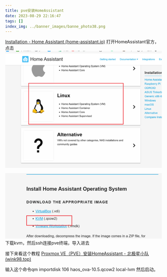 ```yaml
---
title: pve安装HomeAssistant
date: 2023-08-29 22:16:47
tags: []
index_img: ../banner_images/banne_photo38.png
---
```


[Installation - Home Assistant (home-assistant.io)](https://www.home-assistant.io/installation/)
打开HomeAssistant官方，点击
![](Pasted%20image%2020230829221734.png)

![](Pasted%20image%2020230829221754.png)
下载kvm，然后ssh连接pve终端，导入进去

接下来看这个教程
[Proxmox VE（PVE）安装HomeAssistant - 北极星小队 (wink98.top)](http://blog.wink98.top/index.php/archives/222.html#:~:text=%E5%9B%9E%E5%88%B0pve%EF%BC%8C%E7%82%B9%E5%87%BB%E5%B7%A6%E4%BE%A7%E7%9A%84%E8%8A%82%E7%82%B9%EF%BC%88%E4%B8%8D%E6%98%AF%E8%99%9A%E6%8B%9F%E6%9C%BA%EF%BC%89%EF%BC%8C%E9%80%89%E6%8B%A9shell%20%E8%BE%93%E5%85%A5cd%20%2Ftmp%EF%BC%8Ccd%E5%88%B0tmp%E7%9B%AE%E5%BD%95%EF%BC%8C%E4%B9%9F%E5%B0%B1%E6%98%AF%E5%88%9A%E5%88%9A%E8%99%9A%E6%8B%9F%E6%9C%BA%E6%96%87%E4%BB%B6%E4%B8%8A%E4%BC%A0%E7%9A%84%E6%96%87%E4%BB%B6%E5%A4%B9%20%E8%BE%93%E5%85%A5%E5%AF%BC%E5%85%A5%E5%91%BD%E4%BB%A4qm%20importdisk%20101%20haos_ova-8.0.rc1.qcow2,local-lvm%2017%E3%80%81%E5%AF%BC%E5%85%A5%E5%AE%8C%E6%88%90%EF%BC%8C%E5%A6%82%E4%B8%8B%E5%9B%BE%E6%89%80%E7%A4%BA%EF%BC%8C%E5%8D%B3%E8%A1%A8%E7%A4%BA%E5%AF%BC%E5%85%A5%E6%88%90%E5%8A%9F%2018%E3%80%81%E6%B7%BB%E5%8A%A0%E7%A1%AC%E7%9B%98%EF%BC%8C%E7%82%B9%E5%87%BBpve%E5%B7%A6%E4%BE%A7%E6%96%B0%E5%BB%BA%E7%9A%84hassOS%E8%99%9A%E6%8B%9F%E6%9C%BA%EF%BC%8C%E5%9C%A8%E5%8F%B3%E4%BE%A7%E9%80%89%E6%8B%A9%E7%A1%AC%E4%BB%B6%EF%BC%8C%E4%BC%9A%E5%8F%91%E7%8E%B0%E5%87%BA%E7%8E%B0%E4%B8%80%E4%B8%AA%E6%9C%AA%E4%BD%BF%E7%94%A8%E7%9A%84%E7%A3%81%E7%9B%980%EF%BC%8C%E9%80%89%E6%8B%A9%E7%BC%96%E8%BE%91%EF%BC%8C%E9%BB%98%E8%AE%A4%E6%B7%BB%E5%8A%A0%E5%8D%B3%E5%8F%AF%2019%E3%80%81%E6%9B%B4%E6%94%B9%E5%BC%95%E5%AF%BC%E9%A1%BA%E5%BA%8F%EF%BC%8C%E5%90%AF%E7%94%A8%E7%A1%AC%E7%9B%98%E5%BC%95%E5%AF%BC%EF%BC%8C%E5%B9%B6%E5%B0%86%E5%85%B6%E6%8B%96%E8%87%B3%E9%A6%96%E4%BD%8D%2020%E3%80%81%E5%90%AF%E5%8A%A8hassOS%E8%99%9A%E6%8B%9F%E6%9C%BA%2021%E3%80%81%E7%AD%89%E5%BE%85%E7%B3%BB%E7%BB%9F%E6%9C%80%E5%90%8E%E5%AE%89%E8%A3%85%E5%AE%8C%E6%88%90%EF%BC%8C%E6%89%93%E5%BC%80%E7%BD%91%E9%A1%B5%E7%AB%AF%EF%BC%8C%E6%B5%8F%E8%A7%88%E5%99%A8%E9%87%8C%E9%9D%A2%E8%BE%93%E5%85%A5%E8%BF%99%E4%B8%AA%E7%BD%91%E5%9D%80%E5%B9%B6%E6%89%93%E5%BC%80%EF%BC%9A%20http%3A%2F%2Fhomeassistant.local%3A8123)

输入这个命令qm importdisk 106 haos_ova-10.5.qcow2 local-lvm
然后启动。


